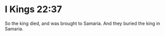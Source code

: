 # I Kings 22:37

So the king died, and was brought to Samaria. And they buried the king in Samaria.

